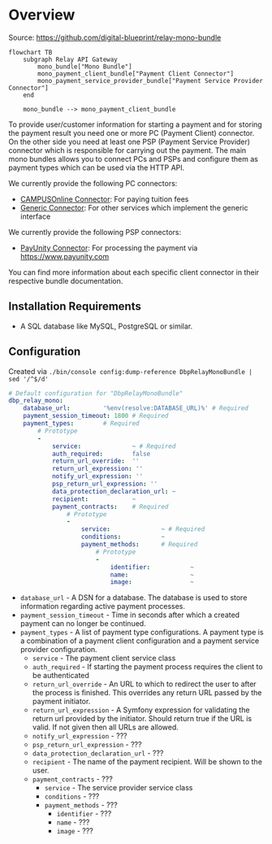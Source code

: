 # Overview

Source: https://github.com/digital-blueprint/relay-mono-bundle

```mermaid
flowchart TB
    subgraph Relay API Gateway
        mono_bundle["Mono Bundle"]
        mono_payment_client_bundle["Payment Client Connector"]
        mono_payment_service_provider_bundle["Payment Service Provider Connector"]
    end

    mono_bundle --> mono_payment_client_bundle
```

To provide user/customer information for starting a payment and for storing the
payment result you need one or more PC (Payment Client) connector. On the other
side you need at least one PSP (Payment Service Provider) connector which is
responsible for carrying out the payment. The main mono bundles allows you to
connect PCs and PSPs and configure them as payment types which can be used via
the HTTP API.

We currently provide the following PC connectors:

* [CAMPUSOnline Connector](../mono-connector-campusonline): For paying tuition fees
* [Generic Connector](../mono-connector-generic): For other services which
  implement the generic interface

We currently provide the following PSP connectors:

* [PayUnity Connector](../mono-connector-payunity): For processing the payment
  via https://www.payunity.com

You can find more information about each specific client connector in their
respective bundle documentation.

## Installation Requirements

* A SQL database like MySQL, PostgreSQL or similar.

## Configuration

Created via `./bin/console config:dump-reference DbpRelayMonoBundle | sed '/^$/d'`

```yaml
# Default configuration for "DbpRelayMonoBundle"
dbp_relay_mono:
    database_url:         '%env(resolve:DATABASE_URL)%' # Required
    payment_session_timeout: 1800 # Required
    payment_types:        # Required
        # Prototype
        -
            service:              ~ # Required
            auth_required:        false
            return_url_override:  ''
            return_url_expression: ''
            notify_url_expression: ''
            psp_return_url_expression: ''
            data_protection_declaration_url: ~
            recipient:            ~
            payment_contracts:    # Required
                # Prototype
                -
                    service:              ~ # Required
                    conditions:           ~
                    payment_methods:      # Required
                        # Prototype
                        -
                            identifier:           ~
                            name:                 ~
                            image:                ~
```

* `database_url` - A DSN for a database. The database is used to store
  information regarding active payment processes.
* `payment_session_timeout` - Time in seconds after which a created payment can
  no longer be continued.
* `payment_types` - A list of payment type configurations. A payment type is a
  combination of a payment client configuration and a payment service provider
  configuration.
    * `service` - The payment client service class
    * `auth_required` - If starting the payment process requires the client to be authenticated
    * `return_url_override` - An URL to which to redirect the user to after the
      process is finished. This overrides any return URL passed by the payment
      initiator.
    * `return_url_expression` - A Symfony expression for validating the return
      url provided by the initiator. Should return true if the URL is valid. If
      not given then all URLs are allowed.
    * `notify_url_expression` - ???
    * `psp_return_url_expression` - ???
    * `data_protection_declaration_url` - ???
    * `recipient` - The name of the payment recipient. Will be shown to the user.
    * `payment_contracts` - ???
        * `service` - The service provider service class
        * `conditions` - ???
        * `payment_methods` - ???
            * `identifier` - ???
            * `name` - ???
            * `image` - ???
